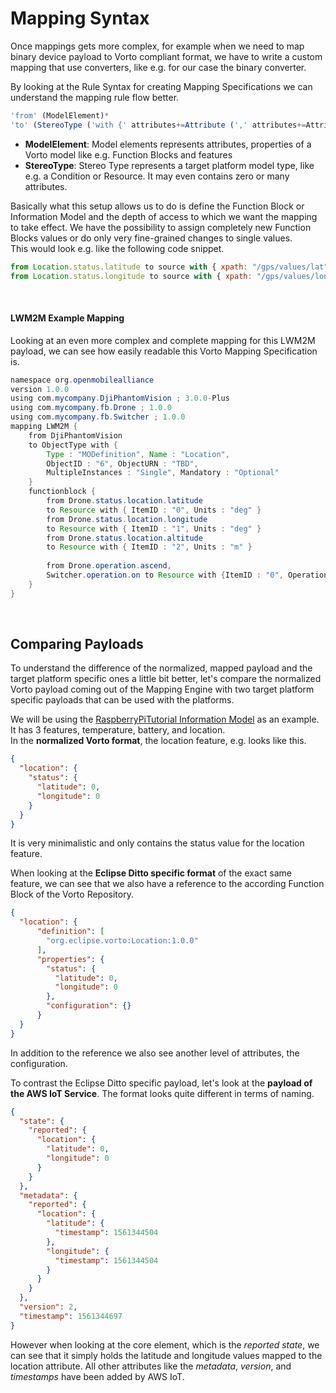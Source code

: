 # Mapping Syntax

Once mappings gets more complex, 
for example when we need to map binary device payload to Vorto compliant format, 
we have to write a custom mapping that use converters, like e.g. for our case the binary converter.

By looking at the Rule Syntax for creating Mapping Specifications we can understand the mapping rule flow better.

```js
'from' (ModelElement)* 
'to' (StereoType ('with {' attributes+=Attribute (',' attributes+=Attribute)* '}')?)*
```

- **ModelElement**: Model elements represents attributes, properties of a Vorto model like e.g. Function Blocks and features
- **StereoType**: Stereo Type represents a target platform model type, like e.g. a Condition or Resource. It may even contains zero or many attributes.

Basically what this setup allows us to do is define the Function Block or Information Model and the depth of access to which we want the mapping to take effect.
We have the possibility to assign completely new Function Blocks values or do only very fine-grained changes to single values.   
This would look e.g. like the following code snippet.

```js
from Location.status.latitude to source with { xpath: "/gps/values/lat"}
from Location.status.longitude to source with { xpath: "/gps/values/lon"}
```

<br />

#### LWM2M Example Mapping
Looking at an even more complex and complete mapping for this LWM2M payload, 
we can see how easily readable this Vorto Mapping Specification is.

```java
namespace org.openmobilealliance
version 1.0.0
using com.mycompany.DjiPhantomVision ; 3.0.0-Plus
using com.mycompany.fb.Drone ; 1.0.0
using com.mycompany.fb.Switcher ; 1.0.0
mapping LWM2M {
    from DjiPhantomVision
    to ObjectType with {
        Type : "MODefinition", Name : "Location", 
        ObjectID : "6", ObjectURN : "TBD", 
        MultipleInstances : "Single", Mandatory : "Optional"
    }
    functionblock {
        from Drone.status.location.latitude
        to Resource with { ItemID : "0", Units : "deg" }
        from Drone.status.location.longitude
        to Resource with { ItemID : "1", Units : "deg" }
        from Drone.status.location.altitude
        to Resource with { ItemID : "2", Units : "m" }
         
        from Drone.operation.ascend, 
        Switcher.operation.on to Resource with {ItemID : "0", Operations : "R"}
    }
}
```

<br />

## Comparing Payloads
To understand the difference of the normalized, mapped payload and the target platform specific ones a little bit better, let's compare the normalized Vorto payload coming out of the Mapping Engine with two target platform specific payloads that can be used with the platforms.

We will be using the [RaspberryPiTutorial Information Model](https://vorto.eclipse.org/#!/details/org.eclipse.vorto.tutorials:RaspberryPiTutorial:1.0.0) as an example.
It has 3 features, temperature, battery, and location.     
In the **normalized Vorto format**, the location feature, e.g. looks like this.

```json
{
  "location": {
    "status": {
      "latitude": 0,
      "longitude": 0
    }
  }
}
```

It is very minimalistic and only contains the status value for the location feature.

When looking at the **Eclipse Ditto specific format** of the exact same feature, we can see that we also have a reference to the according Function Block of the Vorto Repository.

```json
{
  "location": {
      "definition": [
        "org.eclipse.vorto:Location:1.0.0"
      ],
      "properties": {
        "status": {
          "latitude": 0,
          "longitude": 0
        },
        "configuration": {}
      }
  }
}
```

In addition to the reference we also see another level of attributes, the configuration.

To contrast the Eclipse Ditto specific payload, let's look at the **payload of the AWS IoT Service**. The format looks quite different in terms of naming.

```json
{
  "state": {
    "reported": {
      "location": {
        "latitude": 0,
        "longitude": 0
      }
    }
  },
  "metadata": {
    "reported": {
      "location": {
        "latitude": {
          "timestamp": 1561344504
        },
        "longitude": {
          "timestamp": 1561344504
        }
      }
    }
  },
  "version": 2,
  "timestamp": 1561344697
}
```

However when looking at the core element, which is the *reported state*, we can see that it simply holds the latitude and longitude values mapped to the location attribute.
All other attributes like the *metadata*, *version*, and *timestamps* have been added by AWS IoT.

